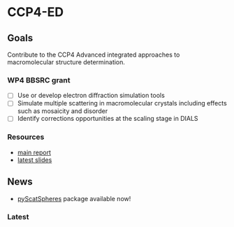 # CCP4-ED

## Goals
Contribute to the CCP4 Advanced integrated approaches to macromolecular structure determination.

### WP4 BBSRC grant
- [ ] Use or develop electron diffraction simulation tools
- [ ] Simulate multiple scattering in macromolecular crystals including effects such as mosaicity and disorder
- [ ] Identify corrections opportunities at the scaling stage in DIALS

### Resources
- [main report](/documents/report/report.pdf)
- [latest slides](/documents/2021-01-13.pdf)

<!-- - [jupyter notebook examples](http://127.0.0.1:8888/?token=c040d8214898e2df5c3dea81253397716cf3fe744e544540) -->
<!-- A few available examples to run :
- nearBragg :
- multislice : -->

## News
- [pyScatSpheres](https://pypi.org/project/pyScatSpheres/) package available now!  

### Latest
